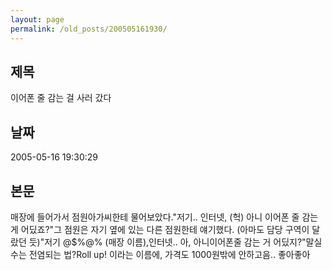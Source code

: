 ```yaml
---
layout: page
permalink: /old_posts/200505161930/
---
```


## 제목
이어폰 줄 감는 걸 사러 갔다

## 날짜
2005-05-16 19:30:29

## 본문
매장에 들어가서 점원아가씨한테 물어보았다."저기.. 인터넷, (헉) 아니 이어폰 줄 감는 게 어딨죠?"그 점원은 자기 옆에 있는 다른 점원한테 얘기했다. (아마도 담당 구역이 달랐던 듯)"저기 @$%@% (매장 이름),인터넷.. 아, 아니이어폰줄 감는 거 어딨지?"말실수는 전염되는 법?Roll up! 이라는 이름에, 가격도 1000원밖에 안하고음.. 좋아좋아